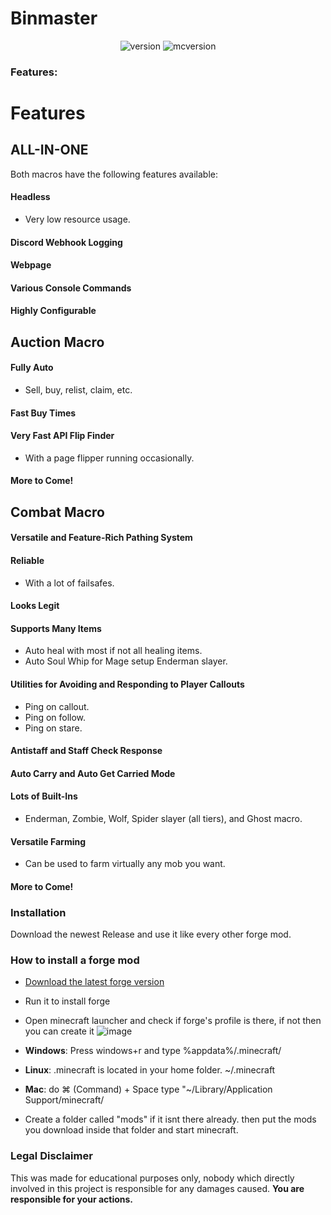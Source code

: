 # Binmaster
<div align="center">
  <a target="_blank">
    <img alt="version" src="https://img.shields.io/github/v/release/Quantizr/DungeonRoomsMod?color=%239f00ff&style=for-the-badge" />
  </a>
  <a target="_blank">
    <img alt="mcversion" src="https://img.shields.io/badge/MC%20Version-1.8.9-blue?color=%239f00ff&style=for-the-badge" />
  </a>
</div>


### Features:
# Features

## ALL-IN-ONE
Both macros have the following features available:

#### Headless
- Very low resource usage.

#### Discord Webhook Logging

#### Webpage

#### Various Console Commands

#### Highly Configurable

## Auction Macro

#### Fully Auto
- Sell, buy, relist, claim, etc.

#### Fast Buy Times

#### Very Fast API Flip Finder
- With a page flipper running occasionally.

#### More to Come!

## Combat Macro

#### Versatile and Feature-Rich Pathing System

#### Reliable
- With a lot of failsafes.

#### Looks Legit

#### Supports Many Items
- Auto heal with most if not all healing items.
- Auto Soul Whip for Mage setup Enderman slayer.

#### Utilities for Avoiding and Responding to Player Callouts
- Ping on callout.
- Ping on follow.
- Ping on stare.

#### Antistaff and Staff Check Response

#### Auto Carry and Auto Get Carried Mode

#### Lots of Built-Ins
- Enderman, Zombie, Wolf, Spider slayer (all tiers), and Ghost macro.

#### Versatile Farming
- Can be used to farm virtually any mob you want.

#### More to Come!

### Installation

Download the newest Release and use it like every other forge mod.

### How to install a forge mod
- [Download the latest forge version](http://files.minecraftforge.net/maven/net/minecraftforge/forge/index_1.8.9.html "Download Forge")
- Run it to install forge  

- Open minecraft launcher and check if forge's profile is there, if not then you can create it ![image](https://user-images.githubusercontent.com/74936369/111808098-b8d7bf00-88e4-11eb-8a2d-60e93b1406a5.png)
- **Windows**: Press windows+r and type %appdata%/.minecraft/
- **Linux**: .minecraft is located in your home folder. ~/.minecraft
- **Mac**: do ⌘ (Command) + Space type "~/Library/Application Support/minecraft/
- Create a folder called "mods" if it isnt there already. then put the mods you download inside that folder and start minecraft.
                   
### Legal Disclaimer

This was made for educational purposes only, nobody which directly involved in this project is responsible for any damages caused.
**You are responsible for your actions.**

